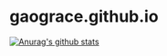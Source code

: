 # gaograce.github.io
[![Anurag's github stats](https://github-readme-stats.vercel.app/api?username=gaograce)](https://github.com/anuraghazra/github-readme-stats)

